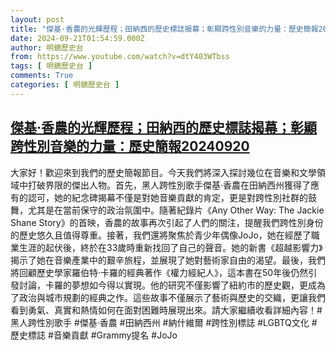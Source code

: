 ```yaml
---
layout: post
title: "傑基·香農的光輝歷程；田納西的歷史標誌揭幕；彰顯跨性別音樂的力量：歷史簡報20240920"
date: 2024-09-21T01:54:59.000Z
author: 明鏡歷史台
from: https://www.youtube.com/watch?v=dtY403WTbss
tags: [ 明鏡歷史台 ]
comments: True
categories: [ 明鏡歷史台 ]
---
```

<!--1726883699000-->
[傑基·香農的光輝歷程；田納西的歷史標誌揭幕；彰顯跨性別音樂的力量：歷史簡報20240920](https://www.youtube.com/watch?v=dtY403WTbss)
------

<div>
大家好！歡迎來到我們的歷史簡報節目。今天我們將深入探討幾位在音樂和文學領域中打破界限的傑出人物。首先，黑人跨性別歌手傑基·香農在田納西州獲得了應有的認可，她的紀念碑揭幕不僅是對她音樂貢獻的肯定，更是對跨性別社群的鼓舞，尤其是在當前保守的政治氛圍中。隨著紀錄片《Any Other Way: The Jackie Shane Story》的首映，香農的故事再次引起了人們的關注，提醒我們跨性別身份的歷史悠久且值得尊重。接著，我們還將聚焦於青少年偶像JoJo，她在經歷了職業生涯的起伏後，終於在33歲時重新找回了自己的聲音。她的新書《超越影響力》揭示了她在音樂產業中的艱辛旅程，並展現了她對藝術家自由的渴望。最後，我們將回顧歷史學家羅伯特·卡羅的經典著作《權力經紀人》，這本書在50年後仍然引發討論，卡羅的夢想如今得以實現。他的研究不僅影響了紐約市的歷史觀，更成為了政治與城市規劃的經典之作。這些故事不僅展示了藝術與歷史的交織，更讓我們看到勇氣、真實和熱情如何在面對困難時展現出來。請大家繼續收看詳細內容！#黑人跨性別歌手 #傑基·香農 #田納西州 #納什維爾 #跨性別標誌 #LGBTQ文化 #歷史標誌 #音樂貢獻 #Grammy提名 #JoJo
</div>
